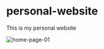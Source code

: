 # personal-website
This is my personal website


![home-page-01](https://github.com/anjali80/personal-website/assets/123894313/51b2eee7-867a-4d91-b247-14596b3274af)

